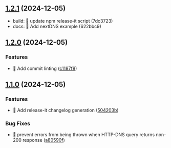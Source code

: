 ## [1.2.1](https://github.com/cunneen/terraform-dns-http-json/compare/v1.2.0...v1.2.1) (2024-12-05)

* build: :hammer: update npm release-it script (7dc3723)
* docs: :memo: Add nextDNS example (622bbc9)

## [1.2.0](https://github.com/cunneen/terraform-dns-http-json/compare/v1.1.0...v1.2.0) (2024-12-05)

### Features

* :hammer: Add commit linting ([c1187f8](https://github.com/cunneen/terraform-dns-http-json/commit/c1187f8f659536848c675450dd6a088eee410a5f))

## [1.1.0](https://github.com/cunneen/terraform-dns-http-json/compare/v1.0.1...v1.1.0) (2024-12-05)

### Features

* :memo: Add release-it changelog generation ([504203b](https://github.com/cunneen/terraform-dns-http-json/commit/504203b75bca4247094067832b47284dd2ed3a43))

### Bug Fixes

* :bug: prevent errors from being thrown when HTTP-DNS query returns non-200 response ([a80590f](https://github.com/cunneen/terraform-dns-http-json/commit/a80590f9b74efbdd4c7e9b5bc8669a66033e3618))

